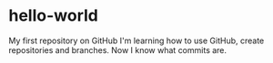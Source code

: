 # hello-world
My first repository on GitHub
I'm learning how to use GitHub, create repositories and branches.
Now I know what commits are.
